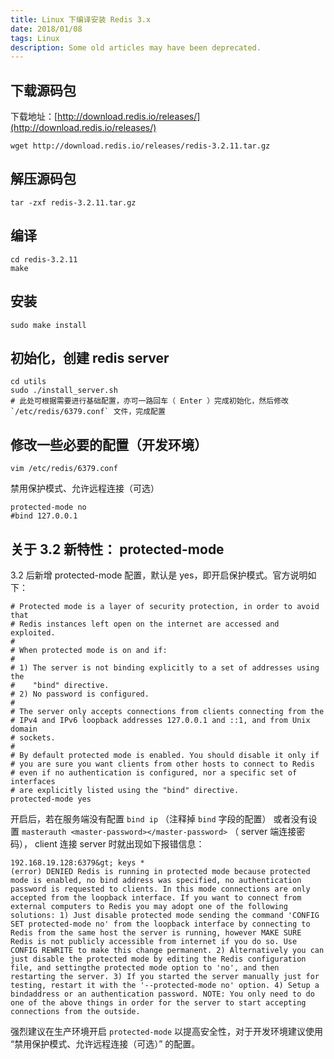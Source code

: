 ```yaml
---
title: Linux 下编译安装 Redis 3.x
date: 2018/01/08
tags: Linux
description: Some old articles may have been deprecated.
---
```


## 下载源码包

下载地址：[http://download.redis.io/releases/](http://download.redis.io/releases/)

``` plain
wget http://download.redis.io/releases/redis-3.2.11.tar.gz
```
## 解压源码包

``` plain
tar -zxf redis-3.2.11.tar.gz
```
## 编译

``` plain
cd redis-3.2.11
make
```
## 安装

``` plain
sudo make install
```
## 初始化，创建 redis server

``` plain
cd utils
sudo ./install_server.sh
# 此处可根据需要进行基础配置，亦可一路回车（ Enter ）完成初始化，然后修改 `/etc/redis/6379.conf` 文件，完成配置
```
## 修改一些必要的配置（开发环境）

``` plain
vim /etc/redis/6379.conf
```
禁用保护模式、允许远程连接（可选）

``` plain
protected-mode no
#bind 127.0.0.1
```
## 关于 3.2 新特性： protected-mode

3.2 后新增 protected-mode 配置，默认是 yes，即开启保护模式。官方说明如下：

``` plain
# Protected mode is a layer of security protection, in order to avoid that
# Redis instances left open on the internet are accessed and exploited.
#
# When protected mode is on and if:
#
# 1) The server is not binding explicitly to a set of addresses using the
#    "bind" directive.
# 2) No password is configured.
#
# The server only accepts connections from clients connecting from the
# IPv4 and IPv6 loopback addresses 127.0.0.1 and ::1, and from Unix domain
# sockets.
#
# By default protected mode is enabled. You should disable it only if
# you are sure you want clients from other hosts to connect to Redis
# even if no authentication is configured, nor a specific set of interfaces
# are explicitly listed using the "bind" directive.
protected-mode yes
```
开启后，若在服务端没有配置 `bind ip` （注释掉 `bind` 字段的配置） 或者没有设置 `masterauth <master-password></master-password>` （ server 端连接密码）， client 连接 server 时就出现如下报错信息：

``` plain
192.168.19.128:6379&gt; keys *
(error) DENIED Redis is running in protected mode because protected mode is enabled, no bind address was specified, no authentication password is requested to clients. In this mode connections are only accepted from the loopback interface. If you want to connect from external computers to Redis you may adopt one of the following solutions: 1) Just disable protected mode sending the command 'CONFIG SET protected-mode no' from the loopback interface by connecting to Redis from the same host the server is running, however MAKE SURE Redis is not publicly accessible from internet if you do so. Use CONFIG REWRITE to make this change permanent. 2) Alternatively you can just disable the protected mode by editing the Redis configuration file, and settingthe protected mode option to 'no', and then restarting the server. 3) If you started the server manually just for testing, restart it with the '--protected-mode no' option. 4) Setup a bindaddress or an authentication password. NOTE: You only need to do one of the above things in order for the server to start accepting connections from the outside.
```
强烈建议在生产环境开启 `protected-mode` 以提高安全性，对于开发环境建议使用 “禁用保护模式、允许远程连接（可选）” 的配置。
